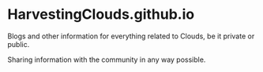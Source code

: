 # HarvestingClouds.github.io
Blogs and other information for everything related to Clouds, be it private or public.

Sharing information with the community in any way possible.
